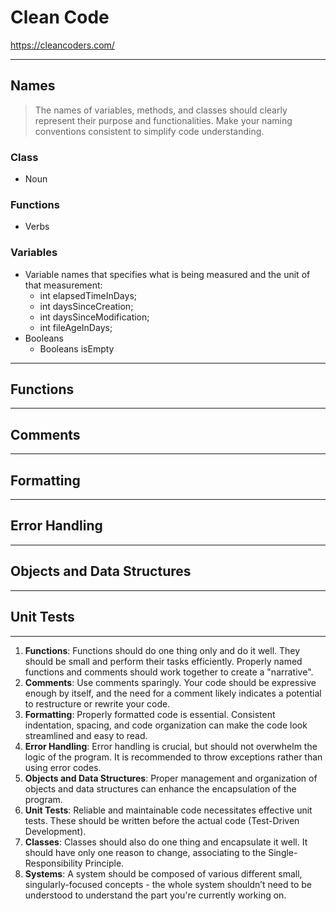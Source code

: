 # Clean Code

https://cleancoders.com/

---
## Names

> The names of variables, methods, and classes should clearly represent their purpose and functionalities. Make your naming conventions consistent to simplify code understanding.

### Class
- Noun

### Functions
- Verbs

### Variables
- Variable names that specifies what is being measured and the unit of that measurement:    
	- int elapsedTimeInDays;    
	- int daysSinceCreation;    
	- int daysSinceModification;    
	- int fileAgeInDays;
- Booleans
	- Booleans isEmpty
---

## Functions

---

## Comments

---

## Formatting

---

## Error Handling

---

## Objects and Data Structures

---

## Unit Tests

---


1. **Functions**: Functions should do one thing only and do it well. They should be small and perform their tasks
   efficiently. Properly named functions and comments should work together to create a "narrative".
3. **Comments**: Use comments sparingly. Your code should be expressive enough by itself, and the need for a comment
   likely indicates a potential to restructure or rewrite your code.
4. **Formatting**: Properly formatted code is essential. Consistent indentation, spacing, and code organization can make
   the code look streamlined and easy to read.
5. **Error Handling**: Error handling is crucial, but should not overwhelm the logic of the program. It is recommended
   to throw exceptions rather than using error codes.
6. **Objects and Data Structures**: Proper management and organization of objects and data structures can enhance the
   encapsulation of the program.
7. **Unit Tests**: Reliable and maintainable code necessitates effective unit tests. These should be written before the
   actual code (Test-Driven Development).
8. **Classes**: Classes should also do one thing and encapsulate it well. It should have only one reason to change,
   associating to the Single-Responsibility Principle.
9. **Systems**: A system should be composed of various different small, singularly-focused concepts - the whole system
   shouldn’t need to be understood to understand the part you're currently working on.